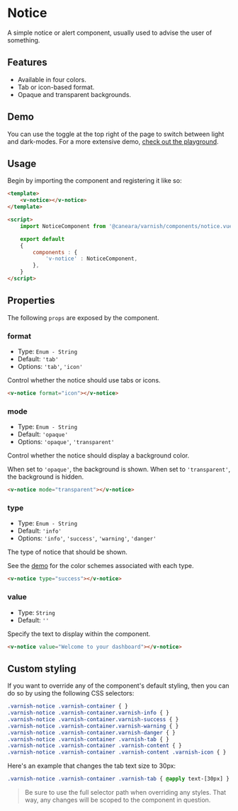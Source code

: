 # Notice

A simple notice or alert component, usually used to advise the user of something.

## Features

* Available in four colors.
* Tab or icon-based format.
* Opaque and transparent backgrounds.

## Demo

You can use the toggle at the top right of the page to switch between light and dark-modes. For a more extensive demo, [check out the playground](/playgrounds/notice/index).

<!-- Setup -->
<script setup>
    import NoticeComponent from '../../src/components/notice.vue';
</script>

<!-- Demo -->
<div class="flex flex-col gap-y-6 mt-8">
    <ClientOnly>
        <NoticeComponent type="info" value="Lorem ipsum dolor sit amet, consectetur adipisicing elit."></NoticeComponent>
        <NoticeComponent type="success" value="Lorem ipsum dolor sit amet, consectetur adipisicing elit."></NoticeComponent>
        <NoticeComponent type="warning" value="Lorem ipsum dolor sit amet, consectetur adipisicing elit."></NoticeComponent>
        <NoticeComponent type="danger" value="Lorem ipsum dolor sit amet, consectetur adipisicing elit."></NoticeComponent>
        <NoticeComponent format="icon" type="info" value="Lorem ipsum dolor sit amet, consectetur adipisicing elit."></NoticeComponent>
        <NoticeComponent format="icon" type="success" value="Lorem ipsum dolor sit amet, consectetur adipisicing elit."></NoticeComponent>
        <NoticeComponent format="icon" type="warning" value="Lorem ipsum dolor sit amet, consectetur adipisicing elit."></NoticeComponent>
        <NoticeComponent format="icon" type="danger" value="Lorem ipsum dolor sit amet, consectetur adipisicing elit."></NoticeComponent>
    </ClientOnly>
</div>

## Usage

Begin by importing the component and registering it like so:

```html
<template>
    <v-notice></v-notice>
</template>

<script>
    import NoticeComponent from '@caneara/varnish/components/notice.vue';

    export default
    {
        components : {
            'v-notice' : NoticeComponent,
        },
    }
</script>
```

## Properties

The following `props` are exposed by the component.

### format

- Type: `Enum - String`
- Default: `'tab'`
- Options: `'tab'`, `'icon'`

Control whether the notice should use tabs or icons.

```html
<v-notice format="icon"></v-notice>
```

### mode

- Type: `Enum - String`
- Default: `'opaque'`
- Options: `'opaque'`, `'transparent'`

Control whether the notice should display a background color.

When set to `'opaque'`, the background is shown. When set to `'transparent'`, the background is hidden.

```html
<v-notice mode="transparent"></v-notice>
```

### type

- Type: `Enum - String`
- Default: `'info'`
- Options: `'info'`, `'success'`, `'warning'`, `'danger'`

The type of notice that should be shown.

See the [demo](#demo) for the color schemes associated with each type.

```html
<v-notice type="success"></v-notice>
```

### value

- Type: `String`
- Default: `''`

Specify the text to display within the component.

```html
<v-notice value="Welcome to your dashboard"></v-notice>
```

## Custom styling

If you want to override any of the component's default styling, then you can do so by using the following CSS selectors:

```css
.varnish-notice .varnish-container { }
.varnish-notice .varnish-container.varnish-info { }
.varnish-notice .varnish-container.varnish-success { }
.varnish-notice .varnish-container.varnish-warning { }
.varnish-notice .varnish-container.varnish-danger { }
.varnish-notice .varnish-container .varnish-tab { }
.varnish-notice .varnish-container .varnish-content { }
.varnish-notice .varnish-container .varnish-content .varnish-icon { }
```

Here's an example that changes the tab text size to 30px:

```css
.varnish-notice .varnish-container .varnish-tab { @apply text-[30px] }
```

> Be sure to use the full selector path when overriding any styles. That way, any changes will be scoped to the component in question.